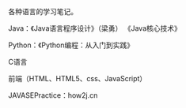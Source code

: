 各种语言的学习笔记。

Java：《Java语言程序设计》（梁勇） 《Java核心技术》

Python：《Python编程：从入门到实践》

C语言

前端（HTML、HTML5、css、JavaScript）

JAVASEPractice：how2j.cn
